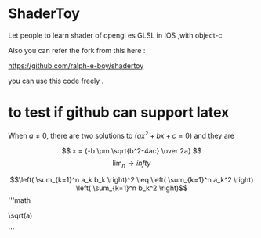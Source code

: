 ShaderToy
=========

Let people to learn shader of opengl es GLSL in IOS ,with object-c  

Also you can refer the  fork from this  here :

https://github.com/ralph-e-boy/shadertoy




you can use this code freely .
# to test if github can support latex 
When $a \ne 0$, there are two solutions to $(ax^2 + bx + c = 0)$ and they are 


$$ x = {-b \pm \sqrt{b^2-4ac} \over 2a} $$
$$ \lim_{n}\to{infty} $$

$$\left( \sum_{k=1}^n a_k b_k \right)^2 \leq \left( \sum_{k=1}^n a_k^2 \right) \left( \sum_{k=1}^n b_k^2 \right)$$
'''math

\sqrt(a)


'''

